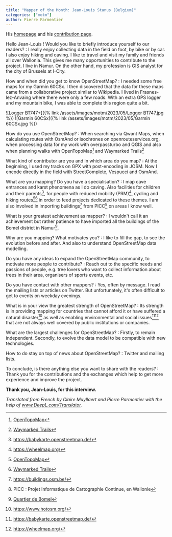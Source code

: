 ```yaml
---
title: "Mapper of the Month: Jean-Louis Stanus (Belgium)"
categories: ["motm"]
author: Pierre Parmentier
---
```


His [homepage](https://www.openstreetmap.org/user/Jean-Louis%20Stanus) and his [contribution page](https://hdyc.neis-one.org/?Jean-Louis%20Stanus).

Hello Jean-Louis ! Would you like to briefly introduce yourself to our readers?
: I really enjoy collecting data in the field on foot, by bike or by car. I also enjoy hiking and caving. I like to travel and visit my family and friends all over Wallonia. This gives me many opportunities to contribute to the project. I live in Namur. On the other hand, my profession is GIS analyst for the city of Brussels at I-City.

<!--more-->

How and when did you get to know OpenStreetMap?
: I needed some free maps for my Garmin 60CSx. I then discovered that the data for these maps came from a collaborative project similar to Wikipedia. I lived in Frasnes-lez-Anvaing where there were only a few roads. With an extra GPS logger and my mountain bike, I was able to complete this region quite a bit.

![Logger BT747+]({% link /assets/images/motm/2023/05/Logger BT747.jpg %})
![Garmin 60CSx]({% link /assets/images/motm/2023/05/Garmin 60CSx.jpg %})

How do you use OpenStreetMap?
: When searching via Qwant Maps, when calculating routes with OsmAnd or isochrones on openrouteservices.org, when processing data for my work with overpassturbo and QGIS and also when planning walks with OpenTopoMap[^1] and Waymarked Trails[^2]

What kind of contributor are you and in which area do you map?
: At the beginning, I used my tracks on GPX with post-encoding in JOSM. Now I encode directly in the field with StreetComplete, Vespucci and OsmAnd.

What are you mapping? Do you have a specialisation?
: I map cave entrances and karst phenomena as I do caving. Also facilities for children and their parents[^3], for people with reduced mobility (PRM)[^4], cycling and hiking routes[^1][^2] in order to feed projects dedicated to these themes. I am also involved in importing buildings[^5] from PICC[^6] on areas I know well.

What is your greatest achievement as mapper?
: I wouldn't call it an achievement but rather patience to have imported all the buildings of the Bomel district in Namur[^7].

Why are you mapping? What motivates you?
: I like to fill the gap, to see the evolution before and after. And also to understand OpenStreetMap data modelling.

Do you have any ideas to expand the OpenStreetMap community, to motivate more people to contribute?
: Reach out to the specific needs and passions of people, e.g. tree lovers who want to collect information about trees in their area, organisers of sports events, etc.

Do you have contact with other mappers?
: Yes, often by message. I read the mailing lists or articles on Twitter. But unfortunately, it's often difficult to get to events on weekday evenings.

What is in your view the greatest strength of OpenStreetMap?
: Its strength is in providing mapping for countries that cannot afford it or have suffered a natural disaster[^8] as well as enabling environmental and social issues[^3][^4] that are not always well covered by public institutions or companies.

What are the largest challenges for OpenStreetMap?
: Firstly, to remain independent. Secondly, to evolve the data model to be compatible with new technologies.

How to do stay on top of news about OpenStreetMap?
: Twitter and mailing lists.

To conclude, is there anything else you want to share with the readers?
: Thank you for the contributions and the exchanges which help to get more experience and improve the project.

**Thank you, Jean-Louis, for this interview.**

*Translated from French by Claire Muyllaert and Pierre Parmentier with the help of www.DeepL.com/Translator.*

[^1]: [OpenTopoMap](https://opentopomap.org)
[^2]: [Waymarked Trails](https://waymarkedtrails.org/)
[^3]: <https://babykarte.openstreetmap.de/>
[^4]: <https://wheelmap.org/>
[^5]: <https://buildings.osm.be/>
[^6]: PICC : Projet Informatique de Cartographie Continue, en Wallonie
[^7]: [Quartier de Bomel](https://www.openstreetmap.org/#map=17/50.47237/4.86082)
[^8]: <https://www.hotosm.org/>
